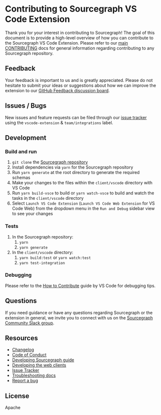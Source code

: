 # Contributing to Sourcegraph VS Code Extension

Thank you for your interest in contributing to Sourcegraph!
The goal of this document is to provide a high-level overview of how you can contribute to the Sourcegraph VS Code Extension.
Please refer to our [main CONTRIBUTING](https://github.com/sourcegraph/sourcegraph/blob/main/CONTRIBUTING.md) docs for general information regarding contributing to any Sourcegraph repository.

## Feedback

Your feedback is important to us and is greatly appreciated. Please do not hesitate to submit your ideas or suggestions about how we can improve the extension to our [GitHub Feedback discussion board](https://github.com/sourcegraph/sourcegraph/discussions/categories/feedback).

## Issues / Bugs

New issues and feature requests can be filed through our [issue tracker](https://github.com/sourcegraph/sourcegraph/issues/new?labels=team/integrations,vscode-extension&title=VSCode+Bug+report:+&projects=Integrations%20Project%20Board) using the `vscode-extension` & `team/integrations` label.

## Development

### Build and run

1. `git clone` the [Sourcegraph repository](https://github.com/sourcegraph/sourcegraph)
1. Install dependencies via `yarn` for the Sourcegraph repository
1. Run `yarn generate` at the root directory to generate the required schemas
1. Make your changes to the files within the `client/vscode` directory with VS Code
1. Run `yarn build-vsce` to build or `yarn watch-vsce` to build and watch the tasks in the `client/vscode` directory
1. Select `Launch VS Code Extension` (`Launch VS Code Web Extension` for VS Code Web) from the dropdown menu in the `Run and Debug` sidebar view to see your changes

### Tests

1. In the Sourcegraph repository:
   1. `yarn`
   2. `yarn generate`
2. In the `client/vscode` directory:
   1. `yarn build:test` or `yarn watch:test`
   2. `yarn test-integration`

### Debugging

Please refer to the [How to Contribute](https://github.com/microsoft/vscode/wiki/How-to-Contribute#debugging) guide by VS Code for debugging tips.

## Questions

If you need guidance or have any questions regarding Sourcegraph or the extension in general, we invite you to connect with us on the [Sourcegraph Community Slack group](https://about.sourcegraph.com/community).

## Resources

- [Changelog](https://marketplace.visualstudio.com/items/sourcegraph.sourcegraph/changelog)
- [Code of Conduct](https://handbook.sourcegraph.com/company-info-and-process/community/code_of_conduct/)
- [Developing Sourcegraph guide](https://docs.sourcegraph.com/dev)
- [Developing the web clients](https://docs.sourcegraph.com/dev/background-information/web)
- [Issue Tracker](https://github.com/sourcegraph/sourcegraph/labels/vscode-extension)
- [Troubleshooting docs](https://docs.sourcegraph.com/admin/how-to/troubleshoot-sg-extension#vs-code-extension)
- [Report a bug](https://github.com/sourcegraph/sourcegraph/issues/new?labels=team/integrations,vscode-extension&title=VSCode+Bug+report:+&projects=Integrations%20Project%20Board)

## License

Apache
